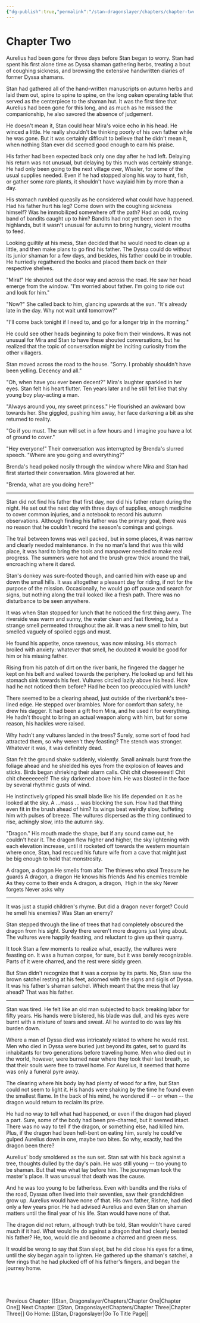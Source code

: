 ```yaml
---
{"dg-publish":true,"permalink":"/stan-dragonslayer/chapters/chapter-two/"}
---
```


# Chapter Two

Aurelius had been gone for three days before Stan began to worry. Stan had spent his first alone time as Dyssa shaman gathering herbs, treating a bout of coughing sickness, and browsing the extensive handwritten diaries of former Dyssa shamans. 

Stan had gathered all of the hand-written manuscripts on autumn herbs and laid them out, spine to spine to spine, on the long oaken operating table that served as the centerpiece to the shaman hut. It was the first time that Aurelius had been gone for this long, and as much as he missed the companionship, he also savored the absence of judgement. 

He doesn't mean it, Stan could hear Mira's voice echo in his head. He winced a little. He really shouldn't be thinking poorly of his own father while he was gone. But it was certainly difficult to believe that he didn't mean it, when nothing Stan ever did seemed good enough to earn his praise. 

His father had been expected back only one day after he had left. Delaying his return was not unusual, but delaying by this much was certainly strange. He had only been going to the next village over, Wissler, for some of the usual supplies needed. Even if he had stopped along his way to hunt, fish, or gather some rare plants, it shouldn't have waylaid him by more than a day. 

His stomach rumbled queasily as he considered what could have happened. Had his father hurt his leg? Come down with the coughing sickness himself? Was he immobilized somewhere off the path? Had an odd, roving band of bandits caught up to him? Bandits had not yet been seen in the highlands, but it wasn't unusual for autumn to bring hungry, violent mouths to feed. 

Looking guiltily at his mess, Stan decided that he would need to clean up a little, and then make plans to go find his father. The Dyssa could do without its junior shaman for a few days, and besides, his father could be in trouble. He hurriedly regathered the books and placed them back on their respective shelves.

"Mira!" He shouted out the door way and across the road. He saw her head emerge from the window. "I'm worried about father. I'm going to ride out and look for him."

"Now?" She called back to him, glancing upwards at the sun. "It's already late in the day. Why not wait until tomorrow?"

"I'll come back tonight if I need to, and go for a longer trip in the morning." 

He could see other heads beginning to poke from their windows. It was not unusual for Mira and Stan to have these shouted conversations, but he realized that the topic of conversation might be inciting curiosity from the other villagers.

Stan moved across the road to the house. "Sorry. I probably shouldn't have been yelling. Decency and all."

"Oh, when have you ever been decent?" Mira's laughter sparkled in her eyes. Stan felt his heart flutter. Ten years later and he still felt like that shy young boy play-acting a man. 

"Always around you, my sweet princess." He flourished an awkward bow towards her. She giggled, pushing him away, her face darkening a bit as she returned to reality.

"Go if you must. The sun will set in a few hours and I imagine you have a lot of ground to cover."

"Hey everyone!" Their conversation was interrupted by Brenda's slurred speech. "Where are you going and everything?"

Brenda's head poked nosily through the window where Mira and Stan had first started their conversation. Mira glowered at her.

"Brenda, what are you doing here?"

---

Stan did not find his father that first day, nor did his father return during the night. He set out the next day with three days of supplies, enough medicine to cover common injuries, and a notebook to record his autumn observations. Although finding his father was the primary goal, there was no reason that he couldn't record the season's comings and goings.

The trail between towns was well packed, but in some places, it was narrow and clearly needed maintenance. In the no man's land that was this wild place, it was hard to bring the tools and manpower needed to make real progress. The summers were hot and the brush grew thick around the trail, encroaching where it dared.

Stan's donkey was sure-footed though, and carried him with ease up and down the small hills. It was altogether a pleasant day for riding, if not for the purpose of the mission. Occasionally, he would go off pause and search for signs, but nothing along the trail looked like a fresh path. There was no disturbance to be seen anywhere.

It was when Stan stopped for lunch that he noticed the first thing awry. The riverside was warm and sunny, the water clean and fast flowing, but a strange smell permeated throughout the air. It was a new smell to him, but smelled vaguely of spoiled eggs and must. 

He found his appetite, once ravenous, was now missing. His stomach broiled with anxiety: whatever that smell, he doubted it would be good for him or his missing father. 

Rising from his patch of dirt on the river bank, he fingered the dagger he kept on his belt and walked towards the periphery. He looked up and felt his stomach sink towards his feet. Vultures circled lazily above his head. How had he not noticed them before? Had he been too preoccupied with lunch?

There seemed to be a clearing ahead, just outside of the riverbank's tree-lined edge. He stepped over brambles. More for comfort than safety, he drew his dagger. It had been a gift from Mira, and he used it for everything. He hadn't thought to bring an actual weapon along with him, but for some reason, his hackles were raised.

Why hadn't any vultures landed in the trees? Surely, some sort of food had attracted them, so why weren't they feasting? The stench was stronger. Whatever it was, it was definitely dead. 

Stan felt the ground shake suddenly, violently. Small animals burst from the foliage ahead and he shielded his eyes from the explosion of leaves and sticks. Birds began shrieking their alarm calls. Chit chit cheeeeeeeit! Chit chit cheeeeeeeit! The sky darkened above him. He was blasted in the face by several rhythmic gusts of wind. 

He instinctively gripped his small blade like his life depended on it as he looked at the sky. A …mass … was blocking the sun. How had that thing even fit in the brush ahead of him? Its wings beat weirdly slow, buffeting him with pulses of breeze. The vultures dispersed as the thing continued to rise, achingly slow, into the autumn sky. 

"Dragon." His mouth made the shape, but if any sound came out, he couldn't hear it. The dragon flew higher and higher, the sky lightening with each elevation increase, until it rocketed off towards the western mountain where once, Stan, had rescued his future wife from a cave that might just be big enough to hold that monstrosity.


A dragon, a dragon
He smells from afar
The thieves who steal
Treasure he guards
A dragon, a dragon
He knows his friends
And his enemies tremble
As they come to their ends
A dragon, a dragon, 
High in the sky
Never forgets
Never asks why

---

It was just a stupid children's rhyme. But did a dragon never forget? Could he smell his enemies? Was Stan an enemy? 

Stan stepped through the line of trees that had completely obscured the dragon from his sight. Surely there weren't more dragons just lying about. The vultures were happily feasting, and reluctant to give up their quarry. 

It took Stan a few moments to realize what, exactly, the vultures were feasting on. It was a human corpse, for sure, but it was barely recognizable. Parts of it were charred, and the rest were sickly green. 

But Stan didn't recognize that it was a corpse by its parts. No, Stan saw the brown satchel resting at his feet, adorned with the signs and sigils of Dyssa. It was his father's shaman satchel. Which meant that the mess that lay ahead? That was his father. 

---

Stan was tired. He felt like an old man subjected to back breaking labor for fifty years. His hands were blistered, his blade was dull, and his eyes were burnt with a mixture of tears and sweat. All he wanted to do was lay his burden down. 

Where a man of Dyssa died was intricately related to where he would rest. Men who died in Dyssa were buried just beyond its gates, set to guard its inhabitants for two generations before traveling home. Men who died out in the world, however, were burned near where they took their last breath, so that their souls were free to travel home. For Aurelius, it seemed that home was only a funeral pyre away.

The clearing where his body lay had plenty of wood for a fire, but Stan could not seem to light it. His hands were shaking by the time he found even the smallest flame. In the back of his mind, he wondered if -- or when -- the dragon would return to reclaim its prize.

He had no way to tell what had happened, or even if the dragon had played a part. Sure, some of the body had been pre-charred, but it seemed intact. There was no way to tell if the dragon, or something else, had killed him. Plus, if the dragon had been hell-bent on eating him, surely he could've gulped Aurelius down in one, maybe two bites. So why, exactly, had the dragon been there? 

Aurelius' body smoldered as the sun set. Stan sat with his back against a tree, thoughts dulled by the day's pain. He was still young -- too young to be shaman. But that was what lay before him. The journeyman took the master's place. It was unusual that death was the cause. 

And he was too young to be fatherless. Even with bandits and the risks of the road, Dyssas often lived into their seventies, saw their grandchildren grow up. Aurelius would have none of that. His own father, Rishne, had died only a few years prior. He had advised Aurelius and even Stan on shaman matters until the final year of his life. Stan would have none of that. 

The dragon did not return, although truth be told, Stan wouldn't have cared much if it had. What would he do against a dragon that had clearly bested his father? He, too, would die and become a charred and green mess. 

It would be wrong to say that Stan slept, but he did close his eyes for a time, until the sky began again to lighten. He gathered up the shaman's satchel, a few rings that he had plucked off of his father's fingers, and began the journey home. 


  
---
Previous Chapter: [[Stan, Dragonslayer/Chapters/Chapter One\|Chapter One]]
Next Chapter: [[Stan, Dragonslayer/Chapters/Chapter Three\|Chapter Three]]
Go Home: [[Stan, Dragonslayer\|Go To Title Page]]